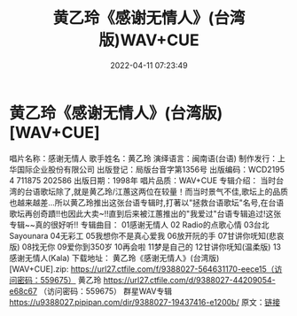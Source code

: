 ﻿---
title: 黄乙玲《感谢无情人》(台湾版)WAV+CUE
date: 2022-04-11 07:23:49
categories: 闽南语(台语)
tags: 国语流行
---
# 黄乙玲《感谢无情人》(台湾版)[WAV+CUE]

唱片名称：感谢无情人
歌手姓名：黄乙玲
演绎语言：闽南语(台语)
制作发行：上华国际企业股份有限公司
出版登记：局版台音字第1356号
出版编码：WCD2195 4 711875 202586
出版日期：1998年
唱片品质：WAV+CUE
专辑介绍：
当时台湾的台语歌坛除了,就是黄乙玲/江蕙这两位在较量！而当时景气不佳,歌坛上的品质也越来越差...所以黄乙玲推出这张台语专辑时,打著以\"拯救台语歌坛"名号,在台语歌坛再创奇蹟!!也因此大卖~!!直到后来被江蕙推出的"我爱过"台语专辑追过!这张专辑~~真的很好听!!
专辑曲目：
01感谢无情人
02 Radio的点歌心情
03台北Sayounara
04无彩工
05我想你不是真心爱我
06放开阮的手
07甘讲你呒知(悲哀版)
08找无你
09爱你到350岁
10再会啦
11梦是自己的
12甘讲你呒知(温柔版)
13感谢无情人(Kala)
下载地址：
黄乙玲《感谢无情人》(台湾版)[WAV+CUE].zip: https://url27.ctfile.com/f/9388027-564631170-eece15（访问密码：559675）
黄乙玲
https://url27.ctfile.com/d/9388027-44209054-e68c67
（访问密码：559675）
群星WAV专辑
https://u9388027.pipipan.com/dir/9388027-19437416-e1200b/
原文：[链接](https://blog.sina.com.cn/s/blog_1647c7e7601030wlp.html)